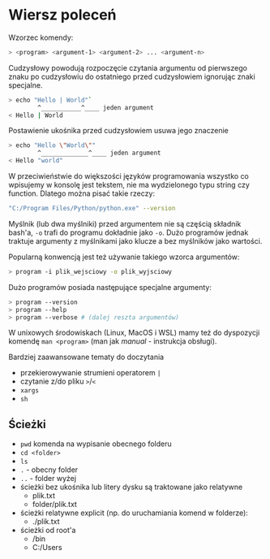 # Wiersz poleceń

Wzorzec komendy:

```bash
> <program> <argument-1> <argument-2> ... <argument-n>
```

Cudzysłowy powodują rozpoczęcie czytania argumentu od pierwszego znaku po cudzysłowiu do ostatniego przed cudzysłowiem ignorując znaki specjalne.

```bash
> echo "Hello | World"`
        ^___________^____ jeden argument
< Hello | World
```

Postawienie ukośnika przed cudzysłowiem usuwa jego znaczenie
```bash
> echo "Hello \"World\""
        ^_____________^____ jeden argument
< Hello "world"
```

W przeciwieństwie do większości języków programowania wszystko co wpisujemy w konsolę jest tekstem, nie ma wydzielonego typu string czy function. Dlatego można pisać takie rzeczy:

```bash
"C:/Program Files/Python/python.exe" --version
```

Myślnik (lub dwa myślniki) przed argumentem nie są częścią składnik bash'a, `-o` trafi do programu dokładnie jako `-o`. Dużo programów jednak traktuje argumenty z myślnikami jako klucze a bez myślników jako wartości. 

Popularną konwencją jest też używanie takiego wzorca argumentów:
```bash
> program -i plik_wejsciowy -o plik_wyjsciowy
```

Dużo programów posiada następujące specjalne argumenty:

```bash
> program --version
> program --help
> program --verbose # (dalej reszta argumentów) 
```

W unixowych środowiskach (Linux, MacOS i WSL) mamy też do dyspozycji komendę `man <program>` (man jak *manual* - instrukcja obsługi).

Bardziej zaawansowane tematy do doczytania
- przekierowywanie strumieni operatorem `|`
- czytanie z/do pliku `>`/`<`
- `xargs`
- `sh`

## Ścieżki
- `pwd` komenda na wypisanie obecnego folderu
- `cd <folder>`
- `ls`
- `.` - obecny folder
- `..` - folder wyżej
- ścieżki bez ukośnika lub litery dysku są traktowane jako relatywne
  - plik.txt
  - folder/plik.txt
- ścieżki relatywne explicit (np. do uruchamiania komend w folderze):
  - ./plik.txt
- ścieżki od root'a
  - /bin
  - C:/Users